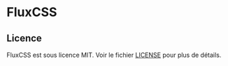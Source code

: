 # FluxCSS

## Licence

FluxCSS est sous licence MIT. Voir le fichier [LICENSE](LICENSE) pour plus de détails.
